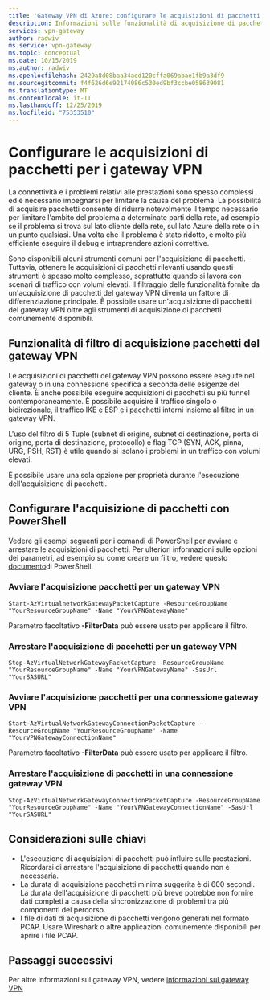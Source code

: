 ```yaml
---
title: 'Gateway VPN di Azure: configurare le acquisizioni di pacchetti'
description: Informazioni sulle funzionalità di acquisizione di pacchetti che è possibile usare nei gateway VPN.
services: vpn-gateway
author: radwiv
ms.service: vpn-gateway
ms.topic: conceptual
ms.date: 10/15/2019
ms.author: radwiv
ms.openlocfilehash: 2429a8d08baa34aed120cffa069abae1fb9a3df9
ms.sourcegitcommit: f4f626d6e92174086c530ed9bf3ccbe058639081
ms.translationtype: MT
ms.contentlocale: it-IT
ms.lasthandoff: 12/25/2019
ms.locfileid: "75353510"
---
```

# <a name="configure-packet-captures-for-vpn-gateways"></a>Configurare le acquisizioni di pacchetti per i gateway VPN

La connettività e i problemi relativi alle prestazioni sono spesso complessi ed è necessario impegnarsi per limitare la causa del problema. La possibilità di acquisire pacchetti consente di ridurre notevolmente il tempo necessario per limitare l'ambito del problema a determinate parti della rete, ad esempio se il problema si trova sul lato cliente della rete, sul lato Azure della rete o in un punto qualsiasi. Una volta che il problema è stato ridotto, è molto più efficiente eseguire il debug e intraprendere azioni correttive.

Sono disponibili alcuni strumenti comuni per l'acquisizione di pacchetti. Tuttavia, ottenere le acquisizioni di pacchetti rilevanti usando questi strumenti è spesso molto complesso, soprattutto quando si lavora con scenari di traffico con volumi elevati. Il filtraggio delle funzionalità fornite da un'acquisizione di pacchetti del gateway VPN diventa un fattore di differenziazione principale. È possibile usare un'acquisizione di pacchetti del gateway VPN oltre agli strumenti di acquisizione di pacchetti comunemente disponibili.

## <a name="vpn-gateway-packet-capture-filtering-capabilities"></a>Funzionalità di filtro di acquisizione pacchetti del gateway VPN

Le acquisizioni di pacchetti del gateway VPN possono essere eseguite nel gateway o in una connessione specifica a seconda delle esigenze del cliente. È anche possibile eseguire acquisizioni di pacchetti su più tunnel contemporaneamente. È possibile acquisire il traffico singolo o bidirezionale, il traffico IKE e ESP e i pacchetti interni insieme al filtro in un gateway VPN.

L'uso del filtro di 5 Tuple (subnet di origine, subnet di destinazione, porta di origine, porta di destinazione, protocollo) e flag TCP (SYN, ACK, pinna, URG, PSH, RST) è utile quando si isolano i problemi in un traffico con volumi elevati.

È possibile usare una sola opzione per proprietà durante l'esecuzione dell'acquisizione di pacchetti.

## <a name="setup-packet-capture-using-powershell"></a>Configurare l'acquisizione di pacchetti con PowerShell

Vedere gli esempi seguenti per i comandi di PowerShell per avviare e arrestare le acquisizioni di pacchetti. Per ulteriori informazioni sulle opzioni dei parametri, ad esempio su come creare un filtro, vedere questo [documento](https://docs.microsoft.com/powershell/module/az.network/start-azvirtualnetworkgatewaypacketcapture)di PowerShell.

### <a name="start-packet-capture-for-a-vpn-gateway"></a>Avviare l'acquisizione pacchetti per un gateway VPN

```azurepowershell-interactive
Start-AzVirtualnetworkGatewayPacketCapture -ResourceGroupName "YourResourceGroupName" -Name "YourVPNGatewayName"
```

Parametro facoltativo **-FilterData** può essere usato per applicare il filtro.

### <a name="stop-packet-capture-for-a-vpn-gateway"></a>Arrestare l'acquisizione di pacchetti per un gateway VPN

```azurepowershell-interactive
Stop-AzVirtualNetworkGatewayPacketCapture -ResourceGroupName "YourResourceGroupName" -Name "YourVPNGatewayName" -SasUrl "YourSASURL"
```

### <a name="start-packet-capture-for-a-vpn-gateway-connection"></a>Avviare l'acquisizione pacchetti per una connessione gateway VPN

```azurepowershell-interactive
Start-AzVirtualNetworkGatewayConnectionPacketCapture -ResourceGroupName "YourResourceGroupName" -Name "YourVPNGatewayConnectionName"
```

Parametro facoltativo **-FilterData** può essere usato per applicare il filtro.

### <a name="stop-packet-capture-on-a-vpn-gateway-connection"></a>Arrestare l'acquisizione di pacchetti in una connessione gateway VPN

```azurepowershell-interactive
Stop-AzVirtualNetworkGatewayConnectionPacketCapture -ResourceGroupName "YourResourceGroupName" -Name "YourVPNGatewayConnectionName" -SasUrl "YourSASURL"
```

## <a name="key-considerations"></a>Considerazioni sulle chiavi

- L'esecuzione di acquisizioni di pacchetti può influire sulle prestazioni. Ricordarsi di arrestare l'acquisizione di pacchetti quando non è necessaria.
- La durata di acquisizione pacchetti minima suggerita è di 600 secondi. La durata dell'acquisizione di pacchetti più breve potrebbe non fornire dati completi a causa della sincronizzazione di problemi tra più componenti del percorso.
- I file di dati di acquisizione di pacchetti vengono generati nel formato PCAP. Usare Wireshark o altre applicazioni comunemente disponibili per aprire i file PCAP.

## <a name="next-steps"></a>Passaggi successivi

Per altre informazioni sul gateway VPN, vedere [informazioni sul gateway VPN](vpn-gateway-about-vpngateways.md)
